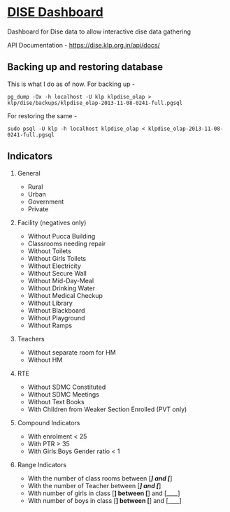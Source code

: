 [DISE Dashboard](https://dise.klp.org.in)
===============

Dashboard for Dise data to allow interactive dise data gathering

API Documentation - https://dise.klp.org.in/api/docs/

Backing up and restoring database
---
This is what I do as of now. For backing up -

    pg_dump -Ox -h localhost -U klp klpdise_olap > klp/dise/backups/klpdise_olap-2013-11-08-0241-full.pgsql

For restoring the same -

    sudo psql -U klp -h localhost klpdise_olap < klpdise_olap-2013-11-08-0241-full.pgsql

Indicators
---

1. General
    - Rural
    - Urban
    - Government
    - Private

2. Facility (negatives only)
    - Without Pucca Building
    - Classrooms needing repair
    - Without Toilets
    - Without Girls Toilets
    - Without Electricity
    - Without Secure Wall
    - Without Mid-Day-Meal
    - Without Drinking Water
    - Without Medical Checkup
    - Without Library
    - Without Blackboard
    - Without Playground
    - Without Ramps

3. Teachers
    - Without separate room for HM
    - Without HM

4. RTE
    - Without SDMC Constituted
    - Without SDMC Meetings
    - Without Text Books
    - With Children from Weaker Section Enrolled (PVT only)

5. Compound Indicators
    - With enrolment < 25
    - With PTR > 35
    - With Girls:Boys Gender ratio < 1

6. Range Indicators
    - With the number of class rooms between [___] and [___]
    - With the number of Teacher between [___] and [___]
    - With number of girls in class [____] between [____] and [____]
    - With number of boys in class [____] between [____] and [____]
